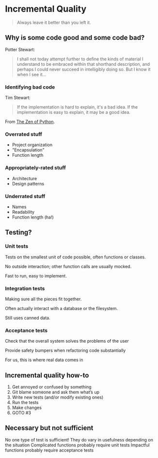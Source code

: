 # Incremental Quality
>Always leave it better than you left it.

## Why is some code good and some code bad?
Potter Stewart:
>I shall not today attempt further to define the kinds of material I understand to be embraced within that shorthand description, and perhaps I could never succeed in intelligibly doing so. But I know it when I see it…

### Identifying bad code
Tim Stewart:
>If the implementation is hard to explain, it's a bad idea. If the implementation is easy to explain, it may be a good idea.

From [The Zen of Python](https://www.python.org/dev/peps/pep-0020/#id3).


### Overrated stuff
* Project organization
* "Encapsulation"
* Function length

### Appropriately-rated stuff
* Architecture
* Design patterns

### Underrated stuff
* Names
* Readability
* Function length (ha!)

## Testing?

### Unit tests
Tests on the smallest unit of code possible, often functions or classes.

No outside interaction; other function calls are usually mocked.

Fast to run, easy to implement.

### Integration tests
Making sure all the pieces fit together.

Often actually interact with a database or the filesystem.

Still uses canned data.

### Acceptance tests
Check that the overall system solves the problems of the user

Provide safety bumpers when refactoring code substantially

For us, this is where real data comes in

## Incremental quality how-to
1. Get annoyed or confused by something
1. Git blame someone and ask them what’s up
1. Write new tests (and/or modify existing ones)
1. Run the tests
1. Make changes
1. GOTO #3 

## Necessary but not sufficient
No one type of test is sufficient!
They do vary in usefulness depending on the situation
Complicated functions probably require unit tests
Impactful functions probably require acceptance tests
